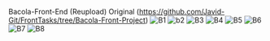 Bacola-Front-End (Reupload)
Original (https://github.com/Javid-Git/FrontTasks/tree/Bacola-Front-Project)
![B1](https://user-images.githubusercontent.com/98798607/211161904-6caee93d-23a0-46b1-915c-01eb83dba104.PNG)
![b2](https://user-images.githubusercontent.com/98798607/211161906-6707ee66-4113-44fd-990f-02a33e94d9fa.PNG)
![B3](https://user-images.githubusercontent.com/98798607/211161908-e8db0e8a-8d3f-4edb-9fee-2b47f3a40c85.PNG)
![B4](https://user-images.githubusercontent.com/98798607/211161909-ace9d509-a363-40bf-ae77-b8615b92b029.PNG)
![B5](https://user-images.githubusercontent.com/98798607/211161910-d154b346-1266-459f-a3f0-998b0478032a.PNG)
![B6](https://user-images.githubusercontent.com/98798607/211161911-9847379b-1d7b-45d3-9d4a-4e971f53e255.PNG)
![B7](https://user-images.githubusercontent.com/98798607/211161912-294e2d45-6ab0-4a3c-bd49-92c4b8b04b91.PNG)
![B8](https://user-images.githubusercontent.com/98798607/211161913-aef85d80-0271-430a-b64f-f6870cf51381.PNG)
